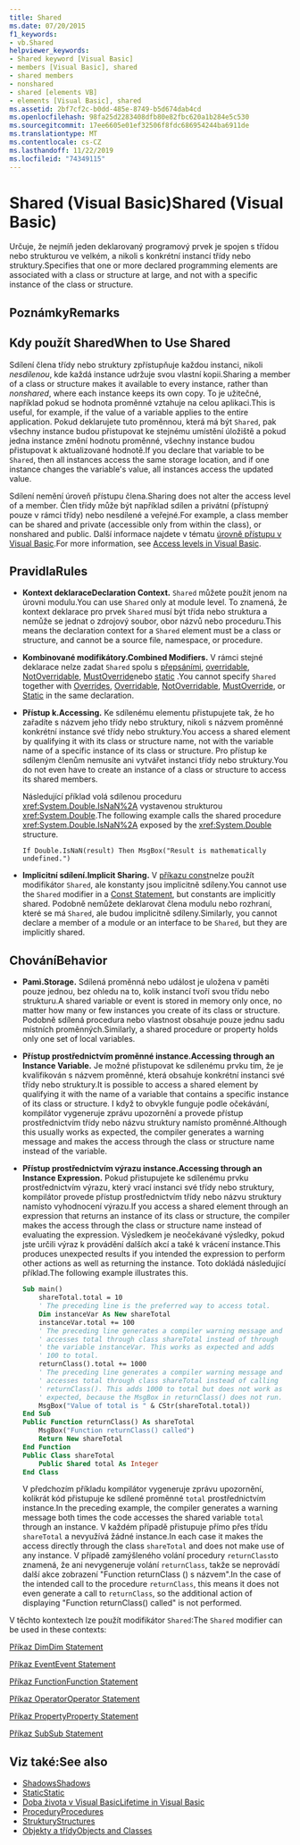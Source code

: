 ```yaml
---
title: Shared
ms.date: 07/20/2015
f1_keywords:
- vb.Shared
helpviewer_keywords:
- Shared keyword [Visual Basic]
- members [Visual Basic], shared
- shared members
- nonshared
- shared [elements VB]
- elements [Visual Basic], shared
ms.assetid: 2bf7cf2c-b0dd-485e-8749-b5d674dab4cd
ms.openlocfilehash: 98fa25d2283408dfb80e82fbc620a1b284e5c530
ms.sourcegitcommit: 17ee6605e01ef32506f8fdc686954244ba6911de
ms.translationtype: MT
ms.contentlocale: cs-CZ
ms.lasthandoff: 11/22/2019
ms.locfileid: "74349115"
---
```

# <a name="shared-visual-basic"></a><span data-ttu-id="876d0-102">Shared (Visual Basic)</span><span class="sxs-lookup"><span data-stu-id="876d0-102">Shared (Visual Basic)</span></span>
<span data-ttu-id="876d0-103">Určuje, že nejmíň jeden deklarovaný programový prvek je spojen s třídou nebo strukturou ve velkém, a nikoli s konkrétní instancí třídy nebo struktury.</span><span class="sxs-lookup"><span data-stu-id="876d0-103">Specifies that one or more declared programming elements are associated with a class or structure at large, and not with a specific instance of the class or structure.</span></span>  
  
## <a name="remarks"></a><span data-ttu-id="876d0-104">Poznámky</span><span class="sxs-lookup"><span data-stu-id="876d0-104">Remarks</span></span>  
  
## <a name="when-to-use-shared"></a><span data-ttu-id="876d0-105">Kdy použít Shared</span><span class="sxs-lookup"><span data-stu-id="876d0-105">When to Use Shared</span></span>  
 <span data-ttu-id="876d0-106">Sdílení člena třídy nebo struktury zpřístupňuje každou instanci, nikoli *nesdílenou*, kde každá instance udržuje svou vlastní kopii.</span><span class="sxs-lookup"><span data-stu-id="876d0-106">Sharing a member of a class or structure makes it available to every instance, rather than *nonshared*, where each instance keeps its own copy.</span></span> <span data-ttu-id="876d0-107">To je užitečné, například pokud se hodnota proměnné vztahuje na celou aplikaci.</span><span class="sxs-lookup"><span data-stu-id="876d0-107">This is useful, for example, if the value of a variable applies to the entire application.</span></span> <span data-ttu-id="876d0-108">Pokud deklarujete tuto proměnnou, která má být `Shared`, pak všechny instance budou přistupovat ke stejnému umístění úložiště a pokud jedna instance změní hodnotu proměnné, všechny instance budou přistupovat k aktualizované hodnotě.</span><span class="sxs-lookup"><span data-stu-id="876d0-108">If you declare that variable to be `Shared`, then all instances access the same storage location, and if one instance changes the variable's value, all instances access the updated value.</span></span>  
  
 <span data-ttu-id="876d0-109">Sdílení nemění úroveň přístupu člena.</span><span class="sxs-lookup"><span data-stu-id="876d0-109">Sharing does not alter the access level of a member.</span></span> <span data-ttu-id="876d0-110">Člen třídy může být například sdílen a privátní (přístupný pouze v rámci třídy) nebo nesdílené a veřejné.</span><span class="sxs-lookup"><span data-stu-id="876d0-110">For example, a class member can be shared and private (accessible only from within the class), or nonshared and public.</span></span> <span data-ttu-id="876d0-111">Další informace najdete v tématu [úrovně přístupu v Visual Basic](../../../visual-basic/programming-guide/language-features/declared-elements/access-levels.md).</span><span class="sxs-lookup"><span data-stu-id="876d0-111">For more information, see [Access levels in Visual Basic](../../../visual-basic/programming-guide/language-features/declared-elements/access-levels.md).</span></span>  
  
## <a name="rules"></a><span data-ttu-id="876d0-112">Pravidla</span><span class="sxs-lookup"><span data-stu-id="876d0-112">Rules</span></span>  
  
- <span data-ttu-id="876d0-113">**Kontext deklarace**</span><span class="sxs-lookup"><span data-stu-id="876d0-113">**Declaration Context.**</span></span> <span data-ttu-id="876d0-114">`Shared` můžete použít jenom na úrovni modulu.</span><span class="sxs-lookup"><span data-stu-id="876d0-114">You can use `Shared` only at module level.</span></span> <span data-ttu-id="876d0-115">To znamená, že kontext deklarace pro prvek `Shared` musí být třída nebo struktura a nemůže se jednat o zdrojový soubor, obor názvů nebo proceduru.</span><span class="sxs-lookup"><span data-stu-id="876d0-115">This means the declaration context for a `Shared` element must be a class or structure, and cannot be a source file, namespace, or procedure.</span></span>  
  
- <span data-ttu-id="876d0-116">**Kombinované modifikátory.**</span><span class="sxs-lookup"><span data-stu-id="876d0-116">**Combined Modifiers.**</span></span> <span data-ttu-id="876d0-117">V rámci stejné deklarace nelze zadat `Shared` spolu s [přepsáními](../../../visual-basic/language-reference/modifiers/overrides.md), [overridable](../../../visual-basic/language-reference/modifiers/overridable.md), [NotOverridable](../../../visual-basic/language-reference/modifiers/notoverridable.md), [MustOverride](../../../visual-basic/language-reference/modifiers/mustoverride.md)nebo [static](../../../visual-basic/language-reference/modifiers/static.md) .</span><span class="sxs-lookup"><span data-stu-id="876d0-117">You cannot specify `Shared` together with [Overrides](../../../visual-basic/language-reference/modifiers/overrides.md), [Overridable](../../../visual-basic/language-reference/modifiers/overridable.md), [NotOverridable](../../../visual-basic/language-reference/modifiers/notoverridable.md), [MustOverride](../../../visual-basic/language-reference/modifiers/mustoverride.md), or [Static](../../../visual-basic/language-reference/modifiers/static.md) in the same declaration.</span></span>  
  
- <span data-ttu-id="876d0-118">**Přístup k.**</span><span class="sxs-lookup"><span data-stu-id="876d0-118">**Accessing.**</span></span> <span data-ttu-id="876d0-119">Ke sdílenému elementu přistupujete tak, že ho zařadíte s názvem jeho třídy nebo struktury, nikoli s názvem proměnné konkrétní instance své třídy nebo struktury.</span><span class="sxs-lookup"><span data-stu-id="876d0-119">You access a shared element by qualifying it with its class or structure name, not with the variable name of a specific instance of its class or structure.</span></span> <span data-ttu-id="876d0-120">Pro přístup ke sdíleným členům nemusíte ani vytvářet instanci třídy nebo struktury.</span><span class="sxs-lookup"><span data-stu-id="876d0-120">You do not even have to create an instance of a class or structure to access its shared members.</span></span>  
  
     <span data-ttu-id="876d0-121">Následující příklad volá sdílenou proceduru <xref:System.Double.IsNaN%2A> vystavenou strukturou <xref:System.Double>.</span><span class="sxs-lookup"><span data-stu-id="876d0-121">The following example calls the shared procedure <xref:System.Double.IsNaN%2A> exposed by the <xref:System.Double> structure.</span></span>  
  
     `If Double.IsNaN(result) Then MsgBox("Result is mathematically undefined.")`  
  
- <span data-ttu-id="876d0-122">**Implicitní sdílení.**</span><span class="sxs-lookup"><span data-stu-id="876d0-122">**Implicit Sharing.**</span></span> <span data-ttu-id="876d0-123">V [příkazu const](../../../visual-basic/language-reference/statements/const-statement.md)nelze použít modifikátor `Shared`, ale konstanty jsou implicitně sdíleny.</span><span class="sxs-lookup"><span data-stu-id="876d0-123">You cannot use the `Shared` modifier in a [Const Statement](../../../visual-basic/language-reference/statements/const-statement.md), but constants are implicitly shared.</span></span> <span data-ttu-id="876d0-124">Podobně nemůžete deklarovat člena modulu nebo rozhraní, které se má `Shared`, ale budou implicitně sdíleny.</span><span class="sxs-lookup"><span data-stu-id="876d0-124">Similarly, you cannot declare a member of a module or an interface to be `Shared`, but they are implicitly shared.</span></span>  
  
## <a name="behavior"></a><span data-ttu-id="876d0-125">Chování</span><span class="sxs-lookup"><span data-stu-id="876d0-125">Behavior</span></span>  
  
- <span data-ttu-id="876d0-126">**Pamì.**</span><span class="sxs-lookup"><span data-stu-id="876d0-126">**Storage.**</span></span> <span data-ttu-id="876d0-127">Sdílená proměnná nebo událost je uložena v paměti pouze jednou, bez ohledu na to, kolik instancí tvoří svou třídu nebo strukturu.</span><span class="sxs-lookup"><span data-stu-id="876d0-127">A shared variable or event is stored in memory only once, no matter how many or few instances you create of its class or structure.</span></span> <span data-ttu-id="876d0-128">Podobně sdílená procedura nebo vlastnost obsahuje pouze jednu sadu místních proměnných.</span><span class="sxs-lookup"><span data-stu-id="876d0-128">Similarly, a shared procedure or property holds only one set of local variables.</span></span>  
  
- <span data-ttu-id="876d0-129">**Přístup prostřednictvím proměnné instance.**</span><span class="sxs-lookup"><span data-stu-id="876d0-129">**Accessing through an Instance Variable.**</span></span> <span data-ttu-id="876d0-130">Je možné přistupovat ke sdílenému prvku tím, že je kvalifikován s názvem proměnné, která obsahuje konkrétní instanci své třídy nebo struktury.</span><span class="sxs-lookup"><span data-stu-id="876d0-130">It is possible to access a shared element by qualifying it with the name of a variable that contains a specific instance of its class or structure.</span></span> <span data-ttu-id="876d0-131">I když to obvykle funguje podle očekávání, kompilátor vygeneruje zprávu upozornění a provede přístup prostřednictvím třídy nebo názvu struktury namísto proměnné.</span><span class="sxs-lookup"><span data-stu-id="876d0-131">Although this usually works as expected, the compiler generates a warning message and makes the access through the class or structure name instead of the variable.</span></span>  
  
- <span data-ttu-id="876d0-132">**Přístup prostřednictvím výrazu instance.**</span><span class="sxs-lookup"><span data-stu-id="876d0-132">**Accessing through an Instance Expression.**</span></span> <span data-ttu-id="876d0-133">Pokud přistupujete ke sdílenému prvku prostřednictvím výrazu, který vrací instanci své třídy nebo struktury, kompilátor provede přístup prostřednictvím třídy nebo názvu struktury namísto vyhodnocení výrazu.</span><span class="sxs-lookup"><span data-stu-id="876d0-133">If you access a shared element through an expression that returns an instance of its class or structure, the compiler makes the access through the class or structure name instead of evaluating the expression.</span></span> <span data-ttu-id="876d0-134">Výsledkem je neočekávané výsledky, pokud jste určili výraz k provádění dalších akcí a také k vrácení instance.</span><span class="sxs-lookup"><span data-stu-id="876d0-134">This produces unexpected results if you intended the expression to perform other actions as well as returning the instance.</span></span> <span data-ttu-id="876d0-135">Toto dokládá následující příklad.</span><span class="sxs-lookup"><span data-stu-id="876d0-135">The following example illustrates this.</span></span>  
  
    ```vb
    Sub main()  
        shareTotal.total = 10  
        ' The preceding line is the preferred way to access total.  
        Dim instanceVar As New shareTotal  
        instanceVar.total += 100  
        ' The preceding line generates a compiler warning message and  
        ' accesses total through class shareTotal instead of through  
        ' the variable instanceVar. This works as expected and adds  
        ' 100 to total.  
        returnClass().total += 1000  
        ' The preceding line generates a compiler warning message and  
        ' accesses total through class shareTotal instead of calling  
        ' returnClass(). This adds 1000 to total but does not work as  
        ' expected, because the MsgBox in returnClass() does not run.  
        MsgBox("Value of total is " & CStr(shareTotal.total))  
    End Sub  
    Public Function returnClass() As shareTotal  
        MsgBox("Function returnClass() called")  
        Return New shareTotal  
    End Function  
    Public Class shareTotal  
        Public Shared total As Integer  
    End Class  
    ```  
  
     <span data-ttu-id="876d0-136">V předchozím příkladu kompilátor vygeneruje zprávu upozornění, kolikrát kód přistupuje ke sdílené proměnné `total` prostřednictvím instance.</span><span class="sxs-lookup"><span data-stu-id="876d0-136">In the preceding example, the compiler generates a warning message both times the code accesses the shared variable `total` through an instance.</span></span> <span data-ttu-id="876d0-137">V každém případě přistupuje přímo přes třídu `shareTotal` a nevyužívá žádné instance.</span><span class="sxs-lookup"><span data-stu-id="876d0-137">In each case it makes the access directly through the class `shareTotal` and does not make use of any instance.</span></span> <span data-ttu-id="876d0-138">V případě zamýšleného volání procedury `returnClass`to znamená, že ani nevygeneruje volání `returnClass`, takže se neprovádí další akce zobrazení "Function returnClass () s názvem".</span><span class="sxs-lookup"><span data-stu-id="876d0-138">In the case of the intended call to the procedure `returnClass`, this means it does not even generate a call to `returnClass`, so the additional action of displaying "Function returnClass() called" is not performed.</span></span>  
  
 <span data-ttu-id="876d0-139">V těchto kontextech lze použít modifikátor `Shared`:</span><span class="sxs-lookup"><span data-stu-id="876d0-139">The `Shared` modifier can be used in these contexts:</span></span>  
  
 [<span data-ttu-id="876d0-140">Příkaz Dim</span><span class="sxs-lookup"><span data-stu-id="876d0-140">Dim Statement</span></span>](../../../visual-basic/language-reference/statements/dim-statement.md)  
  
 [<span data-ttu-id="876d0-141">Příkaz Event</span><span class="sxs-lookup"><span data-stu-id="876d0-141">Event Statement</span></span>](../../../visual-basic/language-reference/statements/event-statement.md)  
  
 [<span data-ttu-id="876d0-142">Příkaz Function</span><span class="sxs-lookup"><span data-stu-id="876d0-142">Function Statement</span></span>](../../../visual-basic/language-reference/statements/function-statement.md)  
  
 [<span data-ttu-id="876d0-143">Příkaz Operator</span><span class="sxs-lookup"><span data-stu-id="876d0-143">Operator Statement</span></span>](../../../visual-basic/language-reference/statements/operator-statement.md)  
  
 [<span data-ttu-id="876d0-144">Příkaz Property</span><span class="sxs-lookup"><span data-stu-id="876d0-144">Property Statement</span></span>](../../../visual-basic/language-reference/statements/property-statement.md)  
  
 [<span data-ttu-id="876d0-145">Příkaz Sub</span><span class="sxs-lookup"><span data-stu-id="876d0-145">Sub Statement</span></span>](../../../visual-basic/language-reference/statements/sub-statement.md)  
  
## <a name="see-also"></a><span data-ttu-id="876d0-146">Viz také:</span><span class="sxs-lookup"><span data-stu-id="876d0-146">See also</span></span>

- [<span data-ttu-id="876d0-147">Shadows</span><span class="sxs-lookup"><span data-stu-id="876d0-147">Shadows</span></span>](../../../visual-basic/language-reference/modifiers/shadows.md)
- [<span data-ttu-id="876d0-148">Static</span><span class="sxs-lookup"><span data-stu-id="876d0-148">Static</span></span>](../../../visual-basic/language-reference/modifiers/static.md)
- [<span data-ttu-id="876d0-149">Doba života v Visual Basic</span><span class="sxs-lookup"><span data-stu-id="876d0-149">Lifetime in Visual Basic</span></span>](../../../visual-basic/programming-guide/language-features/declared-elements/lifetime.md)
- [<span data-ttu-id="876d0-150">Procedury</span><span class="sxs-lookup"><span data-stu-id="876d0-150">Procedures</span></span>](../../../visual-basic/programming-guide/language-features/procedures/index.md)
- [<span data-ttu-id="876d0-151">Struktury</span><span class="sxs-lookup"><span data-stu-id="876d0-151">Structures</span></span>](../../../visual-basic/programming-guide/language-features/data-types/structures.md)
- [<span data-ttu-id="876d0-152">Objekty a třídy</span><span class="sxs-lookup"><span data-stu-id="876d0-152">Objects and Classes</span></span>](../../../visual-basic/programming-guide/language-features/objects-and-classes/index.md)
